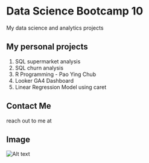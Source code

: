 # Data Science Bootcamp 10
My data science and analytics projects

## My personal projects

1. SQL supermarket analysis
2. SQL churn analysis
3. R Programming - Pao Ying Chub
4. Looker GA4 Dashboard
5. Linear Regression Model using caret

## Contact Me
reach out to me at

## Image
![Alt text](https://cdn.shopify.com/s/files/1/0416/8083/0620/files/blog_cinnamoroll-friends_02282022_01-TinyPoem_480x480.jpg?v=1646098213)

